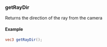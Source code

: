 ### getRayDir
Returns the direction of the ray from the camera
#### Example
```glsl
vec3 getRayDir();
```